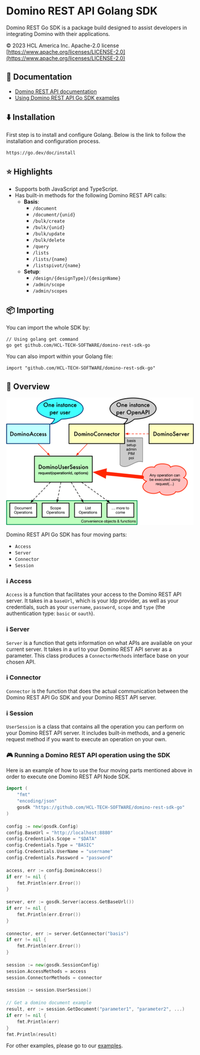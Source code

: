 # Domino REST API Golang SDK

Domino REST Go SDK is a package build designed to assist developers in integrating Domino with their applications.

&copy; 2023 HCL America Inc. Apache-2.0 license [https://www.apache.org/licenses/LICENSE-2.0](https://www.apache.org/licenses/LICENSE-2.0)

## 📔 Documentation

- [Domino REST API documentation](https://opensource.hcltechsw.com/Domino-rest-api/index.html)
- [Using Domino REST API Go SDK examples](/examples/)

## ⬇️ Installation

First step is to install and configure Golang. Below is the link to follow the installation and configuration process.
```
https://go.dev/doc/install
```

## ⭐ Highlights

- Supports both JavaScript and TypeScript.
- Has built-in methods for the following Domino REST API calls:
  - **Basis**:
    - `/document`
    - `/document/{unid}`
    - `/bulk/create`
    - `/bulk/{unid}`
    - `/bulk/update`
    - `/bulk/delete`
    - `/query`
    - `/lists`
    - `/lists/{name}`
    - `/listspivot/{name}`
  - **Setup**:
    - `/design/{designType}/{designName}`
    - `/admin/scope`
    - `/admin/scopes`

## 📦 Importing

You can import the whole SDK by:
```
// Using golang get command
go get github.com/HCL-TECH-SOFTWARE/domino-rest-sdk-go
```

You can also import within your Golang file:
```
import "github.com/HCL-TECH-SOFTWARE/domino-rest-sdk-go"
```

## 🔬 Overview

![Domino REST API Go SDK Model](/docs/sdk-model.png)

Domino REST API Go SDK has four moving parts:

- `Access`
- `Server`
- `Connector`
- `Session`

### ℹ️ Access

`Access` is a function that facilitates your access to the Domino REST API server. It takes in a `baseUrl`, which is your Idp provider, as well as your credentials, such as your `username`, `password`, `scope` and `type` (the authentication type: `basic` or `oauth`).

### ℹ️ Server

`Server` is a function that gets information on what APIs are available on your current server. It takes in a url to your Domino REST API server as a parameter. This class produces a `ConnectorMethods` interface base on your chosen API.

### ℹ️ Connector

`Connector` is the function that does the actual communication between the Domino REST API Go SDK and your Domino REST API server.

### ℹ️ Session

`UserSession` is a class that contains all the operation you can perform on your Domino REST API server. It includes built-in methods, and a generic request method if you want to execute an operation on your own.

### 🎮 Running a Domino REST API operation using the SDK

Here is an example of how to use the four moving parts mentioned above in order to execute one Domino REST API Node SDK.

```Go
import (
	"fmt"
	"encoding/json"
	gosdk "https://github.com/HCL-TECH-SOFTWARE/domino-rest-sdk-go"
)

config := new(gosdk.Config)
config.BaseUrl = "http://localhost:8880"
config.Credentials.Scope = "$DATA"
config.Credentials.Type = "BASIC"
config.Credentials.UserName = "username"
config.Credentials.Password = "password"

access, err := config.DominoAccess()
if err != nil {
    fmt.Println(err.Error())
}

server, err := gosdk.Server(access.GetBaseUrl())
if err != nil {
    fmt.Println(err.Error())
}

connector, err := server.GetConnector("basis")
if err != nil {
    fmt.Println(err.Error())
}

session := new(gosdk.SessionConfig)
session.AccessMethods = access
session.ConnectorMethods = connector

session := session.UserSession()

// Get a domino document example
result, err := session.GetDocument("parameter1", "parameter2", ...)
if err != nil {
    fmt.Println(err)
}
fmt.Println(result)
```

For other examples, please go to our [examples](/examples/operations/).